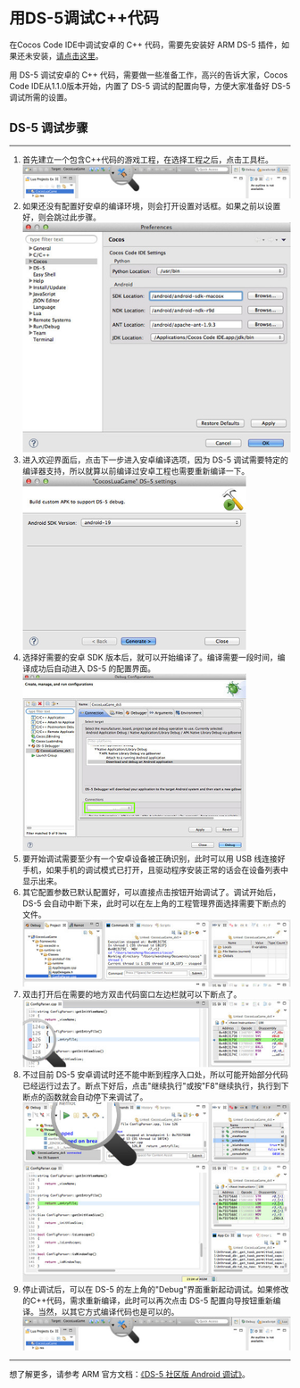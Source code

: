 # 用DS-5调试C++代码

在Cocos Code IDE中调试安卓的 C++ 代码，需要先安装好 ARM DS-5 插件，如果还未安装，[请点击这里](../zh.md)。

用 DS-5 调试安卓的 C++ 代码，需要做一些准备工作，高兴的告诉大家，Cocos Code IDE从1.1.0版本开始，内置了 DS-5 调试的配置向导，方便大家准备好 DS-5 调试所需的设置。

## DS-5 调试步骤

-------
1. 首先建立一个包含C++代码的游戏工程，在选择工程之后，点击工具栏。   
![](./res/ds-5-config-button.jpg)
2. 如果还没有配置好安卓的编译环境，则会打开设置对话框。如果之前以设置好，则会跳过此步骤。 
![](./res/ds-5-config-android.jpg)
3. 进入欢迎界面后，点击下一步进入安卓编译选项，因为 DS-5 调试需要特定的编译器支持，所以就算以前编译过安卓工程也需要重新编译一下。  
![](./res/ds-5-config-compile.jpg)
4. 选择好需要的安卓 SDK 版本后，就可以开始编译了。编译需要一段时间，编译成功后自动进入 DS-5 的配置界面。  
![](./res/ds-5-config-config.jpg)
5. 要开始调试需要至少有一个安卓设备被正确识别，此时可以用 USB 线连接好手机，如果手机的调试模式已打开，且驱动程序安装正常的话会在设备列表中显示出来。
6. 其它配置参数已默认配置好，可以直接点击按钮开始调试了。调试开始后，DS-5 会自动中断下来，此时可以在左上角的工程管理界面选择需要下断点的文件。  
![](./res/ds-5-project-view.jpg)
7. 双击打开后在需要的地方双击代码窗口左边栏就可以下断点了。  
![](./res/ds-5-code-view.jpg)
8. 不过目前 DS-5 安卓调试时还不能中断到程序入口处，所以可能开始部分代码已经运行过去了。断点下好后，点击"继续执行"或按"F8"继续执行，执行到下断点的函数就会自动停下来调试了。  
![](./res/ds-5-run-button.jpg)
9. 停止调试后，可以在 DS-5 的左上角的"Debug"界面重新起动调试。如果修改的C++代码，需求重新编译，此时可以再次点击 DS-5 配置向导按钮重新编译。当然，以其它方式编译代码也是可以的。  
![](./res/ds-5-config-button.jpg)

----------

想了解更多，请参考 ARM 官方文档：[《DS-5 社区版 Android 调试》](http://ds.arm.com/zh-cn/developer-resources/tutorials/android-native-app-debug-tutorial/)。


